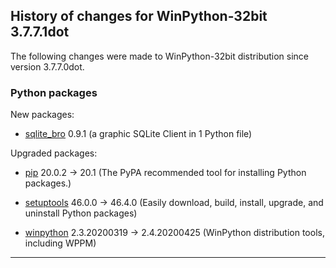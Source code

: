 ﻿## History of changes for WinPython-32bit 3.7.7.1dot

The following changes were made to WinPython-32bit distribution since version 3.7.7.0dot.

### Python packages

New packages:

  * [sqlite_bro](https://pypi.org/project/sqlite_bro) 0.9.1 (a graphic SQLite Client in 1 Python file)

Upgraded packages:

  * [pip](https://pypi.org/project/pip) 20.0.2 → 20.1 (The PyPA recommended tool for installing Python packages.)
  * [setuptools](https://pypi.org/project/setuptools) 46.0.0 → 46.4.0 (Easily download, build, install, upgrade, and uninstall Python packages)
  * [winpython](http://winpython.github.io/) 2.3.20200319 → 2.4.20200425 (WinPython distribution tools, including WPPM)

* * *
